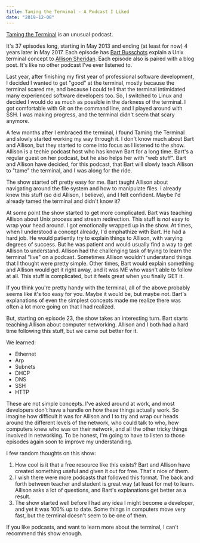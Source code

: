 ```yaml
---
title: Taming the Terminal - A Podcast I Liked
date: "2019-12-08"
---
```


[Taming the Terminal](https://www.bartbusschots.ie/s/blog/taming-the-terminal/) is an unusual podcast.

It's 37 episodes long, starting in May 2013 and ending (at least for now) 4 years later in May 2017. Each episode has [Bart Busschots](https://www.bartbusschots.ie/s/) explain a Unix terminal concept to [Allison Sheridan](https://www.podfeet.com/blog/about/). Each episode also is paired with a blog post. It's like no other podcast I've ever listened to.

Last year, after finishing my first year of professional software development, I decided I wanted to get "good" at the terminal, mostly because the terminal scared me, and because I could tell that the terminal intimidated many experienced software developers too. So, I switched to Linux and decided I would do as much as possible in the darkness of the terminal. I got comfortable with Git on the command line, and I played around with SSH. I was making progress, and the terminal didn't seem that scary anymore.

A few months after I embraced the terminal, I found Taming the Terminal and slowly started working my way through it. I don't know much about Bart and Allison, but they started to come into focus as I listened to the show. Allison is a techie podcast host who has known Bart for a long time. Bart's a regular guest on her podcast, but he also helps her with "web stuff". Bart and Allison have decided, for this podcast, that Bart will slowly teach Allison to "tame" the terminal, and I was along for the ride.

The show started off pretty easy for me. Bart taught Allison about navigating around the file system and how to manipulate files. I already knew this stuff (so did Allison, I believe), and I felt confident. Maybe I'd already tamed the terminal and didn't know it?

At some point the show started to get more complicated. Bart was teaching Allison about Unix process and stream redirection. This stuff is _not_ easy to wrap your head around. I got emotionally wrapped up in the show. At times, when I understood a concept already, I'd emphathize with Bart. He had a hard job. He would patiently try to explain things to Allison, with varying degrees of success. But he was patient and would usually find a way to get Allison to understand. Allison had the challenging task of trying to learn the terminal "live" on a podcast. Sometimes Allison wouldn't understand things that I thought were pretty simple. Other times, Bart would explain something and Allison would get it right away, and it was ME who wasn't able to follow at all. This stuff is complicated, but it feels great when you finally GET it.

If you think you're pretty handy with the terminal, all of the above probably seems like it's too easy for you. Maybe it would be, but maybe not. Bart's explanations of even the simplest concepts made me realize there was often a lot more going on that I had realized.

But, starting on episode 23, the show takes an interesting turn. Bart starts teaching Allison about computer networking. Allison and I both had a hard time following this stuff, but we came out better for it.

We learned:

- Ethernet
- Arp
- Subnets
- DHCP
- DNS
- SSH
- HTTP

These are not simple concepts. I've asked around at work, and most developers don't have a handle on how these things actually work. So imagine how difficult it was for Allison and I to try and wrap our heads around the different levels of the network, who could talk to who, how computers knew who was on their network, and all the other tricky things involved in networking. To be honest, I'm going to have to listen to those episodes again soon to improve my understanding.

I few random thoughts on this show:

1. How cool is it that a free resource like this exists? Bart and Allison have created something useful and given it out for free. That's nice of them.
2. I wish there were more podcasts that followed this format. The back and forth between teacher and student is great way (at least for me) to learn. Allison asks a lot of questions, and Bart's explanations get better as a result.
3. The show started well before I had any idea I might become a developer, and yet it was 100% up to date. Some things in computers move very fast, but the terminal doesn't seem to be one of them.

If you like podcasts, and want to learn more about the terminal, I can't recommend this show enough.
